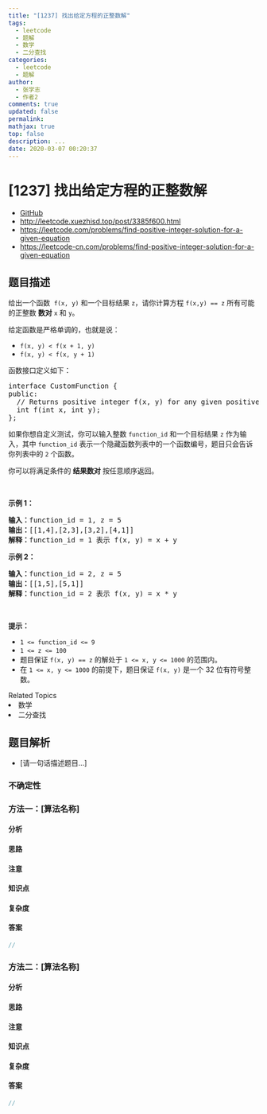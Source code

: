 ```yaml
---
title: "[1237] 找出给定方程的正整数解"
tags:
  - leetcode
  - 题解
  - 数学
  - 二分查找
categories:
  - leetcode
  - 题解
author:
  - 张学志
  - 作者2
comments: true
updated: false
permalink:
mathjax: true
top: false
description: ...
date: 2020-03-07 00:20:37
---
```



# [1237] 找出给定方程的正整数解
* [GitHub](https://github.com/algoboy101/LeetCodeCrowdsource/tree/master/_posts/QA/%5B1237%5D%20%E6%89%BE%E5%87%BA%E7%BB%99%E5%AE%9A%E6%96%B9%E7%A8%8B%E7%9A%84%E6%AD%A3%E6%95%B4%E6%95%B0%E8%A7%A3.md)
* http://leetcode.xuezhisd.top/post/3385f600.html
* https://leetcode.com/problems/find-positive-integer-solution-for-a-given-equation
* https://leetcode-cn.com/problems/find-positive-integer-solution-for-a-given-equation


## 题目描述

<p>给出一个函数&nbsp;&nbsp;<code>f(x, y)</code>&nbsp;和一个目标结果&nbsp;<code>z</code>，请你计算方程&nbsp;<code>f(x,y) == z</code>&nbsp;所有可能的正整数 <strong>数对</strong>&nbsp;<code>x</code> 和 <code>y</code>。</p>

<p>给定函数是严格单调的，也就是说：</p>

<ul>
	<li><code>f(x, y) &lt; f(x + 1, y)</code></li>
	<li><code>f(x, y) &lt; f(x, y + 1)</code></li>
</ul>

<p>函数接口定义如下：</p>

<pre>interface CustomFunction {
public:
&nbsp; // Returns positive integer f(x, y) for any given positive integer x and y.
&nbsp; int f(int x, int y);
};
</pre>

<p>如果你想自定义测试，你可以输入整数&nbsp;<code>function_id</code>&nbsp;和一个目标结果&nbsp;<code>z</code>&nbsp;作为输入，其中&nbsp;<code>function_id</code>&nbsp;表示一个隐藏函数列表中的一个函数编号，题目只会告诉你列表中的 <code>2</code> 个函数。 &nbsp;</p>

<p>你可以将满足条件的 <strong>结果数对</strong> 按任意顺序返回。</p>

<p>&nbsp;</p>

<p><strong>示例 1：</strong></p>

<pre><strong>输入：</strong>function_id = 1, z = 5
<strong>输出：</strong>[[1,4],[2,3],[3,2],[4,1]]
<strong>解释：</strong>function_id = 1 表示 f(x, y) = x + y</pre>

<p><strong>示例 2：</strong></p>

<pre><strong>输入：</strong>function_id = 2, z = 5
<strong>输出：</strong>[[1,5],[5,1]]
<strong>解释：</strong>function_id = 2 表示 f(x, y) = x * y
</pre>

<p>&nbsp;</p>

<p><strong>提示：</strong></p>

<ul>
	<li><code>1 &lt;= function_id &lt;= 9</code></li>
	<li><code>1 &lt;= z &lt;= 100</code></li>
	<li>题目保证&nbsp;<code>f(x, y) == z</code>&nbsp;的解处于&nbsp;<code>1 &lt;= x, y &lt;= 1000</code>&nbsp;的范围内。</li>
	<li>在 <code>1 &lt;= x, y &lt;= 1000</code>&nbsp;的前提下，题目保证&nbsp;<code>f(x, y)</code>&nbsp;是一个&nbsp;32 位有符号整数。</li>
</ul>
<div><div>Related Topics</div><div><li>数学</li><li>二分查找</li></div></div>


## 题目解析
* [请一句话描述题目...]

### 不确定性


### 方法一：[算法名称]

#### 分析

#### 思路

#### 注意

#### 知识点

#### 复杂度

#### 答案

```cpp
//
```


### 方法二：[算法名称]

#### 分析

#### 思路

#### 注意

#### 知识点

#### 复杂度

#### 答案

```cpp
//
```


